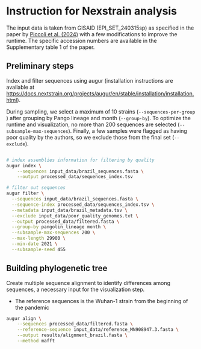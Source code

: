 # Instruction for Nexstrain analysis 

The input data is taken from GISAID (EPI_SET_240315sp) as specified in the paper by [Piccoli et al. (2024)](https://doi.org/10.1038/s41598-024-67828-7) with a few modifications to improve the runtime. The specific accession numbers are available in the Supplementary table 1 of the paper.

## Preliminary steps

Index and filter sequences using augur (installation instructions are available at <https://docs.nextstrain.org/projects/augur/en/stable/installation/installation.html>).

During sampling, we select a maximum of 10 strains (`--sequences-per-group `) after grouping by Pango lineage and month (`--group-by`). To optimize the runtime and visualization, no more than 200 sequences are selected (`--subsample-max-sequences`). Finally, a few samples were flagged as having poor quality by the authors, so we exclude those from the final set (`--exclude`).

```sh

# index assemblies information for filtering by quality
augur index \
    --sequences input_data/brazil_sequences.fasta \
    --output processed_data/sequences_index.tsv

# filter out sequences
augur filter \
  --sequences input_data/brazil_sequences.fasta \
  --sequence-index processed_data/sequences_index.tsv \
  --metadata input_data/brazil_metadata.tsv \
  --exclude input_data/poor_quality_genomes.txt \
  --output processed_data/filtered.fasta \
  --group-by pangolin_lineage month \
  --subsample-max-sequences 200 \
  --max-length 29900 \
  --min-date 2021 \
  --subsample-seed 455

```

## Building phylogenetic tree

Create multiple sequence alignment to identify differences among sequences, a necessary input for the visualization step.

- The reference sequences is the Wuhan-1 strain from the beginning of the pandemic

```sh
augur align \
    --sequences processed_data/filtered.fasta \
    --reference-sequence input_data/reference_MN908947.3.fasta \
    --output results/alignment_brazil.fasta \
    --method mafft

```
